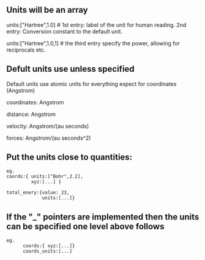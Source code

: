 ## Units will be an array

  units:["Hartree",1.0] # 1st entry: label of the unit for human reading. 2nd entry: Conversion constant to the default unit.
  
  units:["Hartree",1.0,1] # the third entry specify the power, allowing for reciprocals etc.
  
## Defult units use unless specified

  Default units use atomic units for everything expect for coordinates (Angstrom)
  
  coordinates: Angstrom
  
  distance: Angstrom
  
  velocity: Angstrom/(au seconds)
  
  forces: Angstrom/(au seconds^2)
  
## Put the units close to quantities:

    eg.
    coords:{ units:["Bohr",2.2],
             xyz:[...] }
             
    total_enery:{value: 23,
                 units:[...]}
                 
## If the "_" pointers are implemented then the units can be specified one level above follows

    eg. 
          coords:{ xyz:[...]}
          coords_units:[...]
